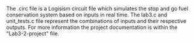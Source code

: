 The .circ file is a Logisism circuit file which simulates the stop and go fuel conservation system based on inputs in real time.
The lab3.c and unit_tests.c file represent the combinations of inputs and their respective outputs.
For more information the project documentation is within the "Lab3-2-project" file.
